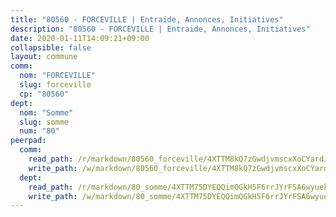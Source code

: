```yaml
---
title: "80560 - FORCEVILLE | Entraide, Annonces, Initiatives"
description: "80560 - FORCEVILLE | Entraide, Annonces, Initiatives"
date: 2020-01-11T14:09:21+09:00
collapsible: false
layout: commune
comm:
  nom: "FORCEVILLE"
  slug: forceville
  cp: "80560"
dept:
  nom: "Somme"
  slug: somme
  num: "80"
peerpad:
  comm:
    read_path: /r/markdown/80560_forceville/4XTTM8kQ7zGwdjvmscxXoCYardJ6Jx8SK2zmrS8SDb6LzcWKW
    write_path: /w/markdown/80560_forceville/4XTTM8kQ7zGwdjvmscxXoCYardJ6Jx8SK2zmrS8SDb6LzcWKW-K3TgUVpxSCqpBX1FM1ZDrAEeEuPEvKbLDniCRQfNqyrF1DYSpbfZiZTEsJcpnY7DDCw92quSQWru8W6SKyVkeNbrfPfhBhkN39qPX69sdx33iawd3M4QMTsw68gWmMLwniMz2coW
  dept:
    read_path: /r/markdown/80_somme/4XTTM75DYEQQimQGkH5F6rrJYrFSA6wyuekdgioEx7v45YjSw
    write_path: /w/markdown/80_somme/4XTTM75DYEQQimQGkH5F6rrJYrFSA6wyuekdgioEx7v45YjSw-K3TgTuB1DbUNHuFo9Fhh6JTUriPx8E5izGkmw9RSNTjUtMFPoZhqqp87szE8th3EytWSHGdhUuQUPjam8aJZh1SdH8pL3ibgUbMdNhU17kjAmSa49LMB2GjXvVwDVurE8mgce3XM
---
```


